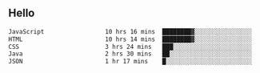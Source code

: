 ## Hello
<!--START_SECTION:waka-->

```txt
JavaScript                 10 hrs 16 mins  ████████▓░░░░░░░░░░░░░░░░   34.48 %
HTML                       10 hrs 14 mins  ████████▓░░░░░░░░░░░░░░░░   34.41 %
CSS                        3 hrs 24 mins   ███░░░░░░░░░░░░░░░░░░░░░░   11.43 %
Java                       2 hrs 30 mins   ██░░░░░░░░░░░░░░░░░░░░░░░   08.41 %
JSON                       1 hr 17 mins    █░░░░░░░░░░░░░░░░░░░░░░░░   04.34 %
```

<!--END_SECTION:waka-->
